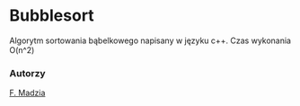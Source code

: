 # Bubblesort

Algorytm sortowania bąbelkowego napisany w języku c++. Czas wykonania O(n^2)

### Autorzy

[F. Madzia](https://github.com/fmadzia)
